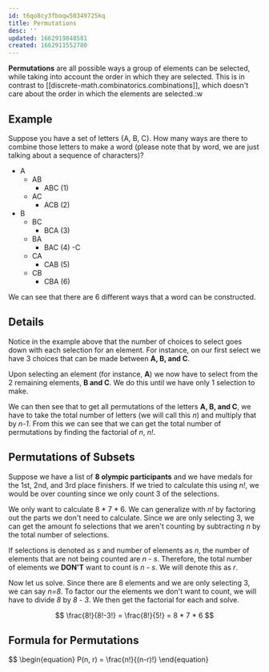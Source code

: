 ```yaml
---
id: t6qo8cy3fboqw50349725kq
title: Permutations
desc: ''
updated: 1662919848581
created: 1662911552780
---
```


__Permutations__ are all possible ways a group of elements can be selected, while taking into account the order in which they are selected. This is in contrast to [[discrete-math.combinatorics.combinations]], which doesn't care about the order in which the elements are selected.:w

## Example

Suppose you have a set of letters {A, B, C}. How many ways are there to combine those letters to make a word (please note that by word, we are just talking about a sequence of characters)?

- A
    - AB
        - ABC (1)
    - AC
        - ACB (2)
- B
    - BC
        - BCA (3)
    - BA
        - BAC (4)
-C
    - CA
        - CAB (5)
    - CB
        - CBA (6)
    
We can see that there are 6 different ways that a word can be constructed.

## Details

Notice in the example above that the number of choices to select goes down with each selection for an element. For instance, on our first select we have 3 choices that can be made between __A, B, and C__.

Upon selecting an element (for instance, __A__) we now have to select from the 2 remaining elements, __B and C__. We do this until we have only 1 selection to make.

We can then see that to get all permutations of the letters __A, B, and C__, we have to take the total number of letters (we will call this _n_) and multiply that by _n-1_. From this we can see that we can get the total number of permutations by finding the factorial of _n_, _n!_.

## Permutations of Subsets

Suppose we have a list of __8 olympic participants__ and we have medals for the 1st, 2nd, and 3rd place finishers. If we tried to calculate this using _n!_, we would be over counting since we only count 3 of the selections.

We only want to calculate 8 * 7 * 6. We can generalize with _n!_ by factoring out the parts we don't need to calculate. Since we are only selecting 3, we can get the amount fo selections that we aren't counting by subtracting _n_ by the total number of selections.

If selections is denoted as _s_ and number of elements as _n_, the number of elements that are not being counted are _n_ - _s_. Therefore, the total number of elements we __DON'T__ want to count is _n_ - _s_. We will denote this as _r_.

Now let us solve. Since there are 8 elements and we are only selecting 3, we can say _n=8_. To factor our the elements we don't want to count, we will have to divide _8_ by _8_ - _3_. We then get the factorial for each and solve.

$$
\frac{8!}{8!-3!} = \frac{8!}{5!} = 8 * 7 * 6
$$

## Formula for Permutations

$$
\begin{equation}
P(n, r) = \frac{n!}{(n-r)!}
\end{equation}
